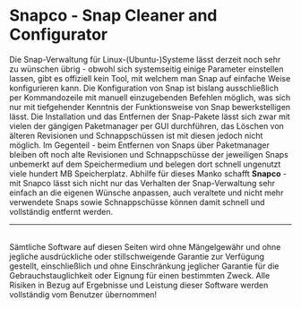 # Snapco - Snap Cleaner and Configurator
Die Snap-Verwaltung für Linux-(Ubuntu-)Systeme lässt derzeit noch sehr zu wünschen übrig - obwohl sich systemseitig einige Parameter einstellen lassen, gibt es offiziell kein Tool, mit welchem man Snap auf einfache Weise konfigurieren kann. Die Konfiguration von Snap ist bislang ausschließlich per Kommandozeile mit manuell einzugebenden Befehlen möglich, was sich nur mit tiefgehender Kenntnis der Funktionsweise von Snap bewerkstelligen lässt. Die Installation und das Entfernen der Snap-Pakete lässt sich zwar mit vielen der gängigen Paketmanager per GUI durchführen, das Löschen von älteren Revisionen und Schnappschüssen ist mit diesen jedoch nicht möglich. Im Gegenteil - beim Entfernen von Snaps über Paketmanager bleiben oft noch alte Revisionen und Schnappschüsse der jeweiligen Snaps unbemerkt auf dem Speichermedium und belegen dort schnell ungenutzt viele hundert MB Speicherplatz.
Abhilfe für dieses Manko schafft <b>Snapco</b> - mit Snapco lässt sich nicht nur das Verhalten der Snap-Verwaltung sehr einfach an die eigenen Wünsche anpassen, auch veraltete und nicht mehr verwendete Snaps sowie Schnappschüsse können damit schnell und vollständig entfernt werden.
<hr>
<br />
Sämtliche Software auf diesen Seiten wird ohne Mängelgewähr und ohne jegliche ausdrückliche oder stillschweigende Garantie zur Verfügung gestellt, einschließlich und ohne Einschränkung jeglicher Garantie für die Gebrauchstauglichkeit oder Eignung für einen bestimmten Zweck. Alle Risiken in Bezug auf Ergebnisse und Leistung dieser Software werden vollständig vom Benutzer übernommen!
